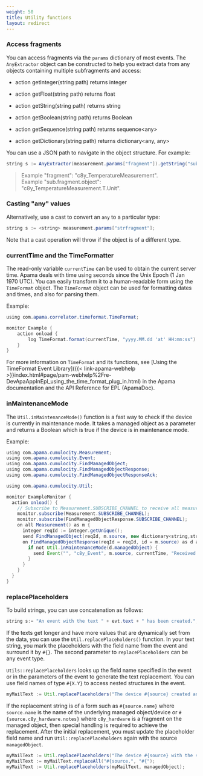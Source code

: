 ```yaml
---
weight: 50
title: Utility functions
layout: redirect
---
```


### Access fragments

You can access fragments via the `params` dictionary of most events. The `AnyExtractor` object can be constructed to help you extract data from any objects containing multiple subfragments and access:

* action getInteger(string path) returns integer

* action getFloat(string path) returns float

* action getString(string path) returns string

* action getBoolean(string path) returns Boolean

* action getSequence(string path) returns sequence&lt;any&gt;

* action getDictionary(string path) returns dictionary&lt;any, any&gt;

You can use a JSON path to navigate in the object structure. For example:

```java
string s := AnyExtractor(measurement.params["fragment"]).getString("sub.fragment.object");
```

>Example "fragment": "c8y_TemperatureMeasurement".<br>
>Example "sub.fragment.object": "c8y_TemperatureMeasurement.T.Unit".

### Casting "any" values

Alternatively, use a cast to convert an `any` to a particular type:

```java
string s := <string> measurement.params["strfragment"];
```

Note that a cast operation will throw if the object is of a different type.

### currentTime and the TimeFormatter

The read-only variable `currentTime` can be used to obtain the current server time. Apama deals with time using seconds since the Unix Epoch (1 Jan 1970 UTC). You can easily transform it to a human-readable form using the `TimeFormat` object.
The `TimeFormat` object can be used for formatting dates and times, and also for parsing them.

Example:

```java
using com.apama.correlator.timeformat.TimeFormat;

monitor Example {
    action onload {
        log TimeFormat.format(currentTime, "yyyy.MM.dd 'at' HH:mm:ss") at INFO;
    }
}
```

For more information on `TimeFormat` and its functions, see [Using the TimeFormat Event Library]({{< link-apama-webhelp >}}index.html#page/pam-webhelp%2Fre-DevApaAppInEpl_using_the_time_format_plug_in.html) in the Apama documentation and the API Reference for EPL (ApamaDoc).

### inMaintenanceMode

The `Util.inMaintenanceMode()` function is a fast way to check if the device is currently in maintenance mode. It takes a managed object as a parameter and returns a Boolean which is true if the device is in maintenance mode.

Example:

```java
using com.apama.cumulocity.Measurement;
using com.apama.cumulocity.Event;
using com.apama.cumulocity.FindManagedObject;
using com.apama.cumulocity.FindManagedObjectResponse;
using com.apama.cumulocity.FindManagedObjectResponseAck;

using com.apama.cumulocity.Util;

monitor ExampleMonitor {
  action onload() {
    // Subscribe to Measurement.SUBSCRIBE_CHANNEL to receive all measurements
    monitor.subscribe(Measurement.SUBSCRIBE_CHANNEL);
    monitor.subscribe(FindManagedObjectResponse.SUBSCRIBE_CHANNEL);
    on all Measurement() as m {
      integer reqId := integer.getUnique();
      send FindManagedObject(reqId, m.source, new dictionary<string,string>) to FindManagedObject.SEND_CHANNEL;
      on FindManagedObjectResponse(reqId = reqId, id = m.source) as d and not FindManagedObjectResponseAck(reqId = reqId) {
        if not Util.inMaintenanceMode(d.managedObject) {
          send Event("", "c8y_Event", m.source, currentTime, "Received measurement from active device", new dictionary<string,any>) to Event.SEND_CHANNEL;
        }
      }
    }
  }
}
```

### replacePlaceholders

To build strings, you can use concatenation as follows:

```java
string s:= "An event with the text " + evt.text + " has been created.";
```

If the texts get longer and have more values that are dynamically set from the data, you can use the `Util.replacePlaceholders()` function.
In your text string, you mark the placeholders with the field name from the event and surround it by `#{}`.
The second parameter to `replacePlaceholders` can be any event type.

`Utils::replacePlaceholders` looks up the field name specified in the event or in the parameters of the event to generate the text replacement.
You can use field names of type `#{X.Y}` to access nested structures in the event.

```java
myMailText := Util.replacePlaceholders("The device #{source} created an event with the text #{text} at #{time}", alarm);
```

If the replacement string is of a form such as `#{source.name}` where `source.name` is the name of the underlying managed object/device
or `#{source.c8y_hardware.notes}` where `c8y_hardware` is a fragment on the managed object,
then special handling is required to achieve the replacement.
After the initial replacement, you must update the placeholder field name and run `Util::replacePlaceholders` again with the source `managedObject`.


```java
myMailText := Util.replacePlaceholders("The device #{source} with the serial number #{source.c8y_Hardware.serialNumber} created an event with the text #{text} at #{time}. The device is located at #{source.c8y_Address.street} in #{source.c8y_Address.city}.", alarm);
myMailText := myMailText.replaceAll("#{source.", "#{");
myMailText := Util.replacePlaceholders(myMailText, managedObject);
```
